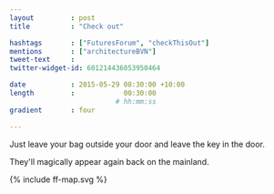 ```yaml
---
layout         : post
title          : "Check out"

hashtags       : ["FuturesForum", "checkThisOut"]
mentions       : ["architectureBVN"]
tweet-text     :
twitter-widget-id: 601214436053950464

date           : 2015-05-29 08:30:00 +10:00
length         :            00:30:00
                          # hh:mm:ss
gradient       : four

---
```



Just leave your bag outside your door and leave the key in the door.

They'll magically appear again back on the mainland.

<div class="the-map">{% include ff-map.svg %}</div>
